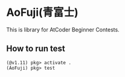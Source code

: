 # AoFuji(青富士)

This is library for AtCoder Beginner Contests.

## How to run test

```console
(@v1.11) pkg> activate .
(AoFuji) pkg> test
```
